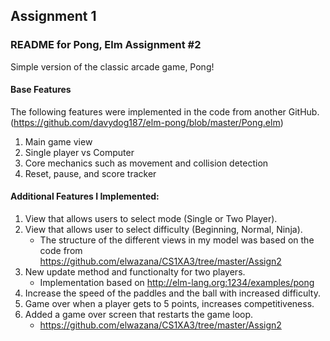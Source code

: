 ## Assignment 1
### README for Pong, Elm Assignment #2
Simple version of the classic arcade game, Pong!

#### Base Features
The following features were implemented in the code from another GitHub. (https://github.com/davydog187/elm-pong/blob/master/Pong.elm)
1. Main game view
2. Single player vs Computer
2. Core mechanics such as movement and collision detection
3. Reset, pause, and score tracker 

#### Additional Features I Implemented:
1. View that allows users to select mode (Single or Two Player).
2. View that allows user to select difficulty (Beginning, Normal, Ninja).
   - The structure of the different views in my model was based on the code from https://github.com/elwazana/CS1XA3/tree/master/Assign2
3. New update method and functionalty for two players.
   - Implementation based on http://elm-lang.org:1234/examples/pong
4. Increase the speed of the paddles and the ball with increased difficulty.
5. Game over when a player gets to 5 points, increases competitiveness.
6. Added a game over screen that restarts the game loop.
   - https://github.com/elwazana/CS1XA3/tree/master/Assign2
